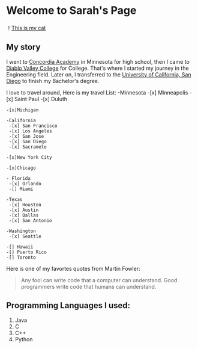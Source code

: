 # Welcome to Sarah's Page
！[This is my cat](/IMG_5656.JPG)

## My story
I went to [Concordia Academy](https://www.concordiaacademy.com/) in Minnesota for high school, then I came to [Diablo Valley College](https://www.dvc.edu) for College. That's where I started my journey in the Engineering field. Later on, I transferred to the [University of California, San Diego](https://ucsd.edu) to finish my Bachelor's degree. 
    
I love to travel around, Here is  my travel List: 
    -Minnesota
     -[x] Minneapolis
     -[x] Saint Paul
     -[x] Duluth

    -[x]Michigan

    -California
     -[x] San Francisco
     -[x] Los Angeles
     -[x] San Jose
     -[x] San Diego
     -[x] Sacrameto

    -[x]New York City

    -[x]Chicago

    - Florida
     -[x] Orlando
     -[] Miami

    -Texas
     -[x] Houston
     -[x] Austin
     -[x] Dallas
     -[x] San Antonio

    -Washington
     -[x] Seattle 
     
    -[] Hawaii
    -[] Puerto Rico
    -[] Toronto


Here is one of my favortes quotes from Martin Fowler:
> Any fool can write code that a computer can understand. Good programmers write code that humans can understand.

## Programming Languages I used:
1. Java
2. C
3. C++
4. Python



